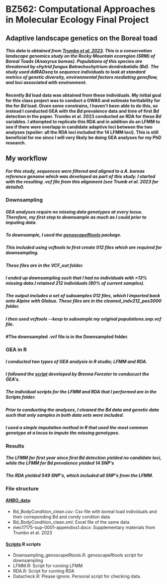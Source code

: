 # BZ562: Computational Approaches in Molecular Ecology Final Project
## Adaptive landscape genetics on the Boreal toad 

##### This data is obtained from [Trumbo et al. 2023](https://onlinelibrary.wiley.com/doi/full/10.1111/mec.17175). This is a conservation landscape genomics study on the Rocky Mountain ecoregion (SRM) of Boreal Toads (_Anaxyrus boreas_). Populations of this species are threatened by chytrid fungus _Batrachochytrium dendrobatidis_ (Bd). The study used ddRADseq to sequence individuals to look at standard metrics of genetic diversity, environmental factors mediating geneflow, and loci associated with environment. 
#### Recently _Bd_ load data was obtained from these individuals. My initial goal for this class project was to conduct a GWAS and estimate heritability for the for _Bd_ load. Given some constrains, I haven't been able to do this, so instead I conducted GEA with the _Bd_ prevalence data and time of first _Bd_ detection in the paper. Trumbo et al. 2023 conducted an RDA for these _Bd_ variables. I attempted to replicate this RDA and in addition do an LFMM to see if there were overlapp in candidate adaptive loci between the two analyses (spoiler: all the RDA loci included the 14 LFMM loci). This is still beneficial for me since I will very likely be doing GEA analyses for my PhD research.

## My workflow
##### For this study, sequences were filtered and aligned to a _A. boreas_ reference genome which was developed as part of this study. I started with the resulting .vcf file from this alignment (see Trumb et al. 2023 for details0. 
### Downsampling
##### GEA analyses require no missing data genotypes at every locus. Therefore, my first step to downsample as much as I could prior to imputing data.
##### To downsample, I used the [genoscapeRtools](https://github.com/eriqande/genoscapeRtools) package.
##### This included using vcftools to first create 012 files which are required for downsampling. 
##### These files are in the VCF_out folder.
##### I ended up downsampling such that I had no individuals with >13% missing data.I retained 212 individuals (80% of current samples).
##### The output includes a set of subsamples 012 files, which I imported back onto Alpine with Globus. These files are in the cleaned_indv212_pos3000 folder.
##### I then used vcftools --keep to subsample my original populations.snp.vcf file. 
#### #The downsampled .vcf file is in the Downsampled folder.
### GEA in R
##### I conducted two types of GEA analysis in R studio; LFMM and RDA.
##### I followed the [script](https://bookdown.org/hhwagner1/LandGenCourse_book/WE_11.html#WE_11) developed by Brenna Forester to conducuct the GEA's.
##### The individual scripts for the LFMM and RDA that I performed are in the Scripts folder.
##### Prior to conducting the analyses, I cleaned the _Bd_ data and genetic data such that only samples in both data sets were included. 
##### I used a simple imputation method in R that used the most common genotype at a locus to impute the missing genotypes.
### Results
##### The LFMM for first year since first _Bd_ detection yielded no candidate loci, while the LFMM for _Bd_ prevalence yielded 14 SNP's
##### The RDA yielded 549 SNP's, which included all SNP's from the LFMM.

### File structure
#### [ANBO_data](https://github.com/shanellewiks/ANBO_congen/tree/main/ANBO_data):
* Bd_BodyCondition_clean.csv: Csv file with boreal toad individuals and their correponding Bd and condy condiion data
* Bd_BodyCondition_clean.xml: Excel file of the same data 
* mec17175-sup-0001-appendixs1.docx: Supplementary materials from Trumbo et al. 2023

#### [Scripts](https://github.com/shanellewiks/ANBO_congen/tree/main/Scripts):R scripts
* Downsampling_genoscapeRtools.R: genoscapeRtools script for downsampling
* LFMM.R: Script for running LFMM
* RDA.R: Script for running RDA
* Datacheck.R: Please ignore. Personal script for checking data.
